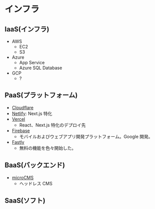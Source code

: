 # インフラ

## IaaS(インフラ)

- AWS
  - EC2
  - S3
- Azure
  - App Service
  - Azure SQL Database
- GCP
  - ?

## PaaS(プラットフォーム)

- [Cloudflare](https://www.cloudflare.com/ja-jp/)
- [Netlify](https://www.netlify.com/): Next.js 特化
- [Vercel](https://vercel.com/)
  - React、Next.js 特化のデプロイ先
- [Firebase](https://firebase.google.com/?hl=ja)
  - モバイルおよびウェブアプリ開発プラットフォーム。Google 開発。
- [Fastly](https://www.fastly.com/jp/)
  - 無料の機能を色々開始した。

## BaaS(バックエンド)

- [microCMS](https://microcms.io/)
  - ヘッドレス CMS

## SaaS(ソフト)
